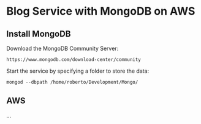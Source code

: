 # Blog Service with MongoDB on AWS

## Install MongoDB

Download the MongoDB Community Server:

```
https://www.mongodb.com/download-center/community
```

Start the service by specifying a folder to store the data:

```
mongod --dbpath /home/roberto/Development/Mongo/
```

## 














## AWS

...